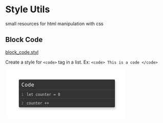 # Style Utils
small resources for html manipulation with css

## Block Code
[block_code.styl](https://github.com/JaisonPeres/css-utils/blob/master/block_code.styl)

Create a style for ```<code>``` tag in a list.
 Ex: ```<code> This is a code </code>```
 
![Example](https://github.com/JaisonPeres/Style-Utils/blob/master/Screenshot_2019-06-04%20Dashboard.png)
